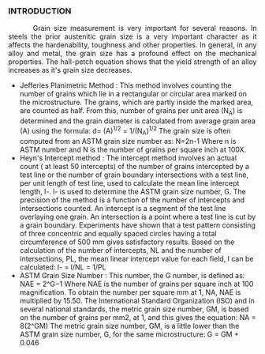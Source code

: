 ### INTRODUCTION<br>

<p style="text-indent:50px;text-align:justify;">Grain size measurement  is very important for several reasons. In steels the prior austenitic grain size is a very important character as it affects the hardenability, toughness and other properties. In general, in any alloy and metal, the grain size has a profound effect on the mechanical properties. The hall-petch equation shows that the yield strength of an alloy increases as it's grain size decreases. 
</p>

<p style="text-indent:50px;text-align:justify;">
<ul>
    <li>
        Jefferies Planimetric Method : This method involves counting the number of grains which lie in a rectangular or circular area marked on the microstructure. The grains, which are partly inside the marked area, are counted as half. From this, number of grains per unit area (N<sub>A</sub>) is determined and the grain diameter is calculated from average grain area (A) using the formula:
        d= (A)<sup>1/2</sup> = 1/(N<sub>A</sub>)<sup>1/2</sup>
        The grain size is often computed from an ASTM grain size number as:
        N=2n-1
        Where n is ASTM number and N is the number of grains per square inch at 100X.
    </li>
    <li>
        Heyn's Intercept method : The intercept method involves an actual count ( at least 50 intercepts) of the number of grains intercepted by a test line or the number of grain boundary intersections with a test line, per unit length of test line, used to calculate the mean line intercept length, l-. l- is used to determine the ASTM grain size number, G.
        The precision of the method is a function of the number of intercepts and intersections counted. An intercept is a segment of the test line overlaying one grain. An intersection is a point where a test line is cut by a grain boundary.
        Experiments have shown that a test pattern consisting of three concentric and equally spaced circles having a total circumference of 500 mm gives satisfactory results. Based on the calculation of the number of intercepts, NL and the number of intersections, PL, the mean linear intercept value for each field, l can be calculated:
        l- = l/NL = 1/PL
    </li>
    <li>
        ASTM Grain Size Number : This number, the G number, is defined as:
        NAE = 2^G−1
        Where NAE is the number of grains per square inch at 100 magnification. 
        To obtain the number per square mm at 1, NA, NAE is multiplied by 15.50. The International Standard Organization (ISO) and in several national standards, the metric grain size number, GM, is based on the number of grains per mm2, at 1, and this gives the equation:
        NA = 8(2^GM)
        The metric grain size number, GM, is a little lower than the ASTM grain size number, G, for the same microstructure:
        G = GM + 0.046
    </li>
</ul>
</p>
<!-- 
<center><img src="images/graph.jpg" height="300px"></center><br>
<center>Mild Steel Applications</center><br>
<center>Source : (<a href="https://www.semanticscholar.org/paper/Prediction-of-quench-severity-of-various-quench-on-Tiwary-Patil/0dbf0e4d579710b9c3f907ae3469a64bc9846cee">https://www.semanticscholar.org/paper/Prediction-of-quench-severity-of-various-quench-on-Tiwary-Patil/0dbf0e4d579710b9c3f907ae3469a64bc9846cee</a>)</center> -->
